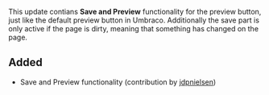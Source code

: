 This update contians **Save and Preview** functionality for the preview button, just like the default preview button in Umbraco. Additionally the save part is only active if the page is dirty, meaning that something has changed on the page.

## Added
- Save and Preview functionality (contribution by [jdpnielsen](https://github.com/jdpnielsen))